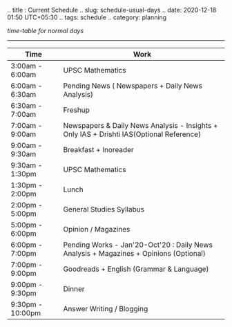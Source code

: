 .. title : Current Schedule 
.. slug: schedule-usual-days
.. date: 2020-12-18 01:50 UTC+05:30
.. tags: schedule
.. category: planning

*time-table for normal days*
<!-- TEASER_END -->

***

|  Time |  Work |
| --------------- | ----------------------------------------------------------- |
|  3:00am - 6:00am  |  UPSC Mathematics                                             |
|  6:00am - 6:30am  |  Pending News ( Newspapers + Daily News Analysis)             |
|  6:30am - 7:00am  |  Freshup                                                      |
|  7:00am - 9:00am  |  Newspapers & Daily News Analysis - Insights + Only IAS + Drishti IAS(Optional Reference) |
|  9:00am - 9:30am  |  Breakfast + Inoreader                                        |
|  9:30am - 1:30pm  |  UPSC Mathematics                                             |
|  1:30pm - 2:00pm  |  Lunch                                                        |
|  2:00pm - 5:00pm  |  General Studies Syllabus                                     |
|  5:00pm - 6:00pm  |  Opinion / Magazines                                          |
|  6:00pm - 7:00pm  |  Pending Works - Jan'20-Oct'20 : Daily News Analysis + Magazines + Opinions (Optional) |
|  7:00pm - 9:00pm  |  Goodreads + English (Grammar & Language)                     |
|  9:00pm - 9:30pm  |  Dinner                                                       |
|  9:30pm - 10:00pm |  Answer Writing / Blogging                                    |
